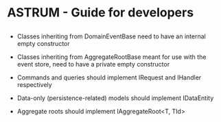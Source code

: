 # ASTRUM - Guide for developers

##    

- Classes inheriting from DomainEventBase<TId> need to have an internal empty constructor

- Classes inheriting from AggregateRootBase<TId> meant for use with the event store, need to have a private empty
  constructor

- Commands and queries should implement IRequest and IHandler respectively

- Data-only (persistence-related) models should implement IDataEntity<TId>

- Aggregate roots should implement IAggregateRoot<T, TId>
